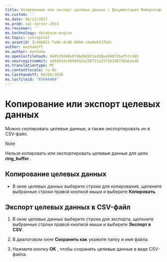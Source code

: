 ```yaml
---
title: Копирование или экспорт целевых данных | Документация Майкрософт
ms.custom: ''
ms.date: 06/13/2017
ms.prod: sql-server-2014
ms.reviewer: ''
ms.technology: database-engine
ms.topic: conceptual
ms.assetid: 3c44b821-7a0e-4c96-8994-cba4e6337bdc
author: mashamsft
ms.author: mathoma
ms.openlocfilehash: 040529d40e0fd6db8873add8ee998f2bef57c485
ms.sourcegitcommit: ad4d92dce894592a259721a1571b1d8736abacdb
ms.translationtype: MT
ms.contentlocale: ru-RU
ms.lasthandoff: 08/04/2020
ms.locfileid: "87664484"
---
```

# <a name="copy-or-export-target-data"></a>Копирование или экспорт целевых данных
  Можно скопировать целевые данные, а также экспортировать их в CSV-файл.  
  
> [!NOTE]  
>  Нельзя копировать или экспортировать целевые данные для цели **ring_buffer** .  
  
## <a name="to-copy-target-data"></a>Копирование целевых данных  
  
-   В окне целевых данных выберите строки для копирования, щелкните выбранные строки правой кнопкой мыши и выберите **Копировать**.  
  
## <a name="to-export-target-data-to-a-csv-file"></a>Экспорт целевых данных в CSV-файл  
  
1.  В окне целевых данных выберите строки для экспорта, щелкните выбранные строки правой кнопкой мыши и выберите **Экспорт в CSV**.  
  
2.  В диалоговом окне **Сохранить как** укажите папку и имя файла.  
  
3.  Нажмите кнопку **OK** , чтобы сохранить целевые данные в виде CSV-файла.  
  
  
